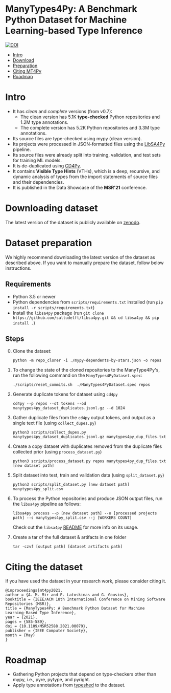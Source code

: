 # ManyTypes4Py: A Benchmark Python Dataset for Machine Learning-based Type Inference
[![DOI](https://zenodo.org/badge/DOI/10.5281/zenodo.4719447.svg)](https://doi.org/10.5281/zenodo.4719447)

- [Intro](#intro)
- [Download](#downloading-dataset)
- [Preparation](#dataset-preparation)
- [Citing MT4Py](#citing-the-dataset)
- [Roadmap](#roadmap)

# Intro
- It has *clean* and *complete* versions (from v0.7):
  - The clean version has 5.1K **type-checked** Python repositories and 1.2M type annotations.
  - The complete version has 5.2K Python repositories and 3.3M type annotations.
- Its source files are type-checked using mypy (clean version).
- Its projects were processed in JSON-formatted files using the [LibSA4Py](https://github.com/saltudelft/libsa4py) pipeline.
- Its source files were already split into training, validation, and test sets for training ML models.
- It is de-duplicated using [CD4Py](https://github.com/saltudelft/CD4Py).
- It contains **Visible Type Hints** (VTHs), which is a deep, recursive, and dynamic analysis of types from the import statements of source files and their dependencies.
- It is published in the Data Showcase of the **MSR'21** conference.

# Downloading dataset
The latest version of the dataset is publicly available on [zenodo](https://zenodo.org/record/5244636).

# Dataset preparation
We highly recommend downloading the latest version of the dataset as described above. If you want to manually prepare the dataset, follow below instructions.

## Requirements

* Python 3.5 or newer
* Python dependencies from `scripts/requirements.txt` installed (run `pip install -r scripts/requirements.txt`)
* Install the `libsa4py` package (run `git clone https://github.com/saltudelft/libsa4py.git && cd libsa4py && pip install .`)

## Steps

0. Clone the dataset:

    ```
    python -m repo_cloner -i ./mypy-dependents-by-stars.json -o repos
    ```
    
1. To change the state of the cloned repositories to the ManyType4Py's, run the following command on the `ManyTypes4PyDataset.spec`:
    
    ```
    ./scripts/reset_commits.sh  ./ManyTypes4PyDataset.spec repos
    ``` 

2. Generate duplicate tokens for dataset using `cd4py`

    ```
    cd4py --p repos --ot tokens --od manytypes4py_dataset_duplicates.jsonl.gz --d 1024
    ```

3. Gather duplicate files from the `cd4py` output tokens, and output as a single text file (using `collect_dupes.py`)

    ```
    python3 scripts/collect_dupes.py manytypes4py_dataset_duplicates.jsonl.gz manytypes4py_dup_files.txt
    ```

4. Create a copy dataset with duplicates removed from the duplicate files collected prior (using `process_dataset.py`)

    ```
    python3 scripts/process_dataset.py repos manytypes4py_dup_files.txt [new dataset path]
    ```

5. Split dataset into test, train and validation data (using `split_dataset.py`)

    ```
    python3 scripts/split_dataset.py [new dataset path] manytypes4py_split.csv
    ```

6. To process the Python repositories and produce JSON output files, run the `libsa4py` pipeline as follows:

    ```
    libsa4py process --p [new dataset path] --o [processed projects path] --s manytypes4py_split.csv --j [WORKERS COUNT]
    ```

    Check out the `libsa4py` [README](https://github.com/saltudelft/libsa4py#usage) for more info on its usage.
    
6. Create a tar of the full dataset & artifacts in one folder

    ```
    tar -czvf [output path] [dataset artifacts path]
    ```

# Citing the dataset
If you have used the dataset in your research work, please consider citing it.

```
@inproceedings{mt4py2021,
author = {A. M. Mir and E. Latoskinas and G. Gousios},
booktitle = {IEEE/ACM 18th International Conference on Mining Software Repositories (MSR)},
title = {ManyTypes4Py: A Benchmark Python Dataset for Machine Learning-Based Type Inference},
year = {2021},
pages = {585-589},
doi = {10.1109/MSR52588.2021.00079},
publisher = {IEEE Computer Society},
month = {May}
}
```

# Roadmap
- Gathering Python projects that depend on type-checkers other than mypy, i.e., pyre, pytype, and pyright.
- Apply type annotations from [typeshed](https://github.com/python/typeshed) to the dataset.